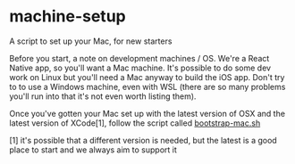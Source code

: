 # machine-setup
A script to set up your Mac, for new starters

Before you start, a note on development machines / OS. We're a React Native app, so you'll want a Mac machine. It's possible to do some dev work on Linux but you'll need a Mac anyway to build the iOS app. Don't try to to use a Windows machine, even with WSL (there are so many problems you'll run into that it's not even worth listing them).

Once you've gotten your Mac set up with the latest version of OSX and the latest version of XCode[1], follow the script called [bootstrap-mac.sh](/bootstrap-mac.sh)

[1] it's possible that a different version is needed, but the latest is a good place to start and we always aim to support it
